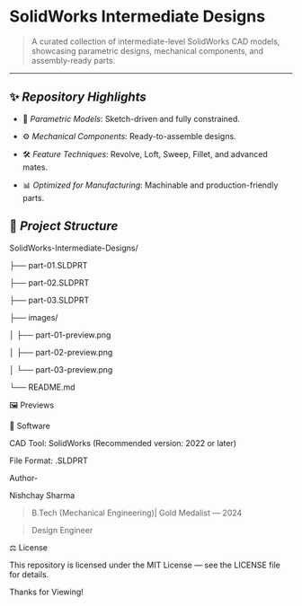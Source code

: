 # SolidWorks Intermediate Designs

> A curated collection of intermediate-level SolidWorks CAD models, showcasing parametric designs, mechanical components, and assembly-ready parts.


---

## ✨ *Repository Highlights*

- 📐 *Parametric Models*: Sketch-driven and fully constrained.

- ⚙ *Mechanical Components*: Ready-to-assemble designs.

- 🛠 *Feature Techniques*: Revolve, Loft, Sweep, Fillet, and advanced mates.

- 📊 *Optimized for Manufacturing*: Machinable and production-friendly parts.

## 📂 *Project Structure*


SolidWorks-Intermediate-Designs/

├── part-01.SLDPRT

├── part-02.SLDPRT

├── part-03.SLDPRT

├── images/

│   ├── part-01-preview.png

│   ├── part-02-preview.png

│   └── part-03-preview.png

└── README.md



🖼 Previews

🔧 Software

CAD Tool: SolidWorks (Recommended version: 2022 or later)

File Format: .SLDPRT


Author-

Nishchay Sharma

>B.Tech (Mechanical Engineering)| Gold Medalist — 2024

>Design Engineer



⚖ License

This repository is licensed under the MIT License — see the LICENSE file for details.

Thanks for Viewing!
